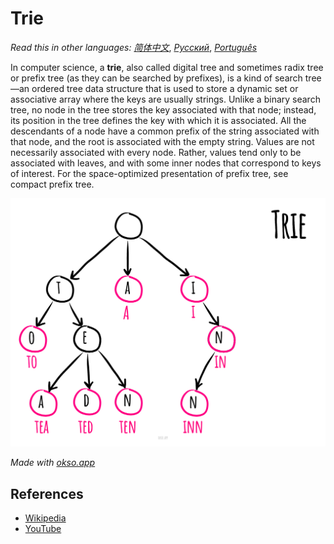 # Trie

_Read this in other languages:_
[_简体中文_](README.zh-CN.md),
[_Русский_](README.ru-RU.md),
[_Português_](README.pt-BR.md)

In computer science, a **trie**, also called digital tree and sometimes
radix tree or prefix tree (as they can be searched by prefixes),
is a kind of search tree—an ordered tree data structure that is
used to store a dynamic set or associative array where the keys
are usually strings. Unlike a binary search tree, no node in the
tree stores the key associated with that node; instead, its
position in the tree defines the key with which it is associated.
All the descendants of a node have a common prefix of the string
associated with that node, and the root is associated with the
empty string. Values are not necessarily associated with every
node. Rather, values tend only to be associated with leaves,
and with some inner nodes that correspond to keys of interest.
For the space-optimized presentation of prefix tree, see compact
prefix tree.

![Trie](./images/trie.jpg)

*Made with [okso.app](https://okso.app)*

## References

- [Wikipedia](https://en.wikipedia.org/wiki/Trie)
- [YouTube](https://www.youtube.com/watch?v=zIjfhVPRZCg&list=PLLXdhg_r2hKA7DPDsunoDZ-Z769jWn4R8&index=7&t=0s)
